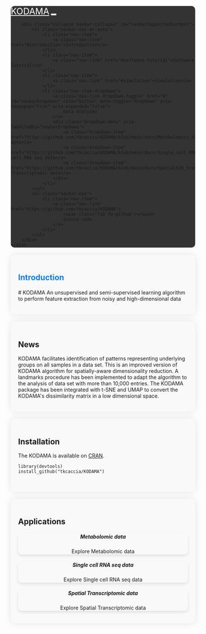 <kodama>
<html lang="en">
<head>
    <meta charset="UTF-8">
    <meta name="viewport" content="width=device-width, initial-scale=1.0">
    <title>KODAMA</title>
    <link rel="stylesheet" href="https://stackpath.bootstrapcdn.com/bootstrap/4.5.2/css/bootstrap.min.css">
    <link rel="stylesheet" href="https://cdnjs.cloudflare.com/ajax/libs/font-awesome/5.15.4/css/all.min.css">
    <style>
        /* Navbar Styles */
        .navbar {
            background-color: #333;
            border-radius: 10px;
        }
        .navbar-nav .nav-link {
            color: white;
            transition: color 0.3s;
        }
        .navbar-nav .nav-link:hover {
            color: #007bff;
        }
        .navbar-brand {
            color: white;
            font-size: 24px;
        }
        /* Section Styles */
        section {
            margin-top: 20px;
            padding: 20px;
            border-radius: 10px;
            background-color: #f9f9f9;
            box-shadow: 0px 0px 20px rgba(0, 0, 0, 0.1);
        }
        section h1 {
            color: #007bff;
            margin-bottom: 20px;
        }
        /* Card Styles */
        .card {
            border: none;
            border-radius: 10px;
            box-shadow: 0 4px 8px rgba(0,0,0,0.1);
            transition: transform 0.3s;
            cursor: pointer;
        }
        .card:hover {
            transform: translateY(-5px);
        }
        .card-body {
            text-align: center;
        }
    </style>
</head>
<body>

<!-- Navbar -->
<nav class="navbar navbar-expand-lg navbar-dark bg-dark">
    <div class="container">
        <a class="navbar-brand" href="#">KODAMA</a>
        <button class="navbar-toggler" type="button" data-toggle="collapse" data-target="#navbarSupportedContent" aria-controls="navbarSupportedContent" aria-expanded="false" aria-label="Toggle navigation">
            <span class="navbar-toggler-icon"></span>
        </button>

        <div class="collapse navbar-collapse" id="navbarSupportedContent">
            <ul class="navbar-nav mr-auto">
                <li class="nav-item">
                    <a class="nav-link" href="#introduction">Introduction</a>
                </li>
                <li class="nav-item">
                    <a class="nav-link" href="#software-tutorial">Software Tutorial</a>
                </li>
                <li class="nav-item">
                    <a class="nav-link" href="#simulation">Simulation</a>
                </li>
                <li class="nav-item dropdown">
                    <a class="nav-link dropdown-toggle" href="#" id="navbarDropdown" role="button" data-toggle="dropdown" aria-haspopup="true" aria-expanded="false">
                        Data Analyses
                    </a>
                    <div class="dropdown-menu" aria-labelledby="navbarDropdown">
                        <a class="dropdown-item" href="https://github.com/tkcaccia/KODAMA/blob/main/docs/Metabolomics_data.md">Metabolomic data</a>
                        <a class="dropdown-item" href="https://github.com/tkcaccia/KODAMA/blob/main/docs/Single_cell_RNA_seq.md">Single cell RNA seq data</a>
                        <a class="dropdown-item" href="https://github.com/tkcaccia/KODAMA/blob/main/docs/Spatial%20_transcriptomic.md">Spatial Transcriptomic data</a>
                    </div>
                </li>
            </ul>
            <ul class="navbar-nav">
                <li class="nav-item">
                    <a class="nav-link" href="https://github.com/tkcaccia/KODAMA">
                        <span class="fab fa-github"></span>
                        Source code
                    </a>
                </li>
            </ul>
        </div>
    </div>
</nav>

<!-- Introduction Section -->
<section id="introduction">
    <div class="container">
        <h1>Introduction</h1>
        <p>
            # KODAMA An unsupervised and semi-supervised learning algorithm to perform feature extraction from noisy and high-dimensional data
        </p>
    </div>
</section>

<!-- News Section -->
<section>
    <div class="container">
        <h2>News</h2>
        <p>
            KODAMA facilitates identification of patterns representing underlying groups on all samples in a data set. This is an improved version of KODAMA algorithm for spatially-aware dimensionality reduction. A landmarks procedure has been implemented to adapt the algorithm to the analysis of data set with more than 10,000 entries. The KODAMA package has been integrated with t-SNE and UMAP to convert the KODAMA's dissimilarity matrix in a low dimensional space.
        </p>
    </div>
</section>

<!-- Installation Section -->
<section>
    <div class="container">
        <h2>Installation</h2>
        <p>
            The KODAMA is available on <a href="https://CRAN.R-project.org/package=KODAMA">CRAN</a>.
        </p>
        <pre><code>library(devtools)
install_github("tkcaccia/KODAMA")
        </code></pre>
    </div>
</section>

<!-- Applications Section -->
<section>
    <div class="container">
        <h2>Applications</h2>
        <div class="card-deck">
            <div class="card">
                <div class="card-body">
                    <h5 class="card-title">Metabolomic data</h5>
                    <p class="card-text">Explore Metabolomic data</p>
                </div>
            </div>
            <div class="card">
                <div class="card-body">
                    <h5 class="card-title">Single cell RNA seq data</h5>
                    <p class="card-text">Explore Single cell RNA seq data</p>
                </div>
            </div>
            <div class="card">
                <div class="card-body">
                    <h5 class="card-title">Spatial Transcriptomic data</h5>
                    <p class="card-text">Explore Spatial Transcriptomic data</p>
                </div>
            </div>
        </div>
    </div>
</section>

<!-- Bootstrap Scripts -->
<script src="https://code.jquery.com/jquery-3.5.1.slim.min.js"></script>
<script src="https://cdn.jsdelivr.net/npm/@popperjs/core@2.5.3/dist/umd/popper.min.js"></script>
<script src="https://stackpath.bootstrapcdn.com/bootstrap/4.5.2/js/bootstrap.min.js"></script>

</body>
</html>
